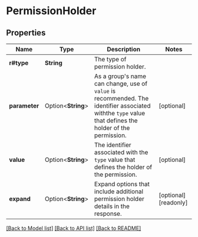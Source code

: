 # PermissionHolder

## Properties

Name | Type | Description | Notes
------------ | ------------- | ------------- | -------------
**r#type** | **String** | The type of permission holder. | 
**parameter** | Option<**String**> | As a group's name can change, use of `value` is recommended. The identifier associated withthe `type` value that defines the holder of the permission. | [optional]
**value** | Option<**String**> | The identifier associated with the `type` value that defines the holder of the permission. | [optional]
**expand** | Option<**String**> | Expand options that include additional permission holder details in the response. | [optional][readonly]

[[Back to Model list]](../README.md#documentation-for-models) [[Back to API list]](../README.md#documentation-for-api-endpoints) [[Back to README]](../README.md)


